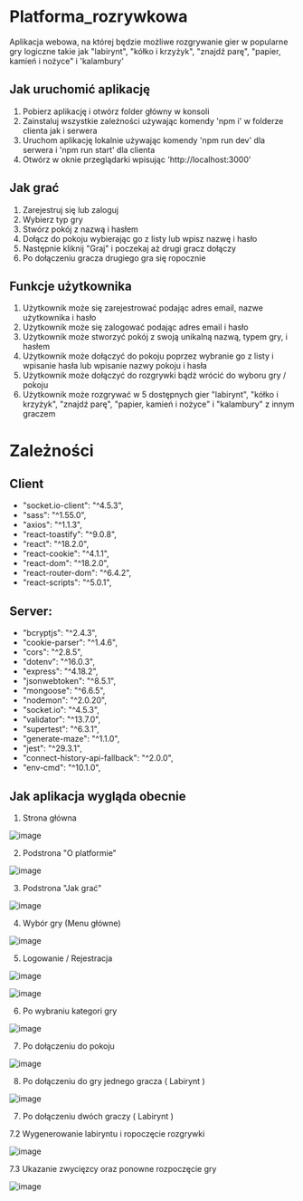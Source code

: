﻿# Platforma_rozrywkowa
Aplikacja webowa, na której będzie możliwe rozgrywanie gier w popularne gry logiczne takie jak "labirynt", "kółko i krzyżyk", "znajdź parę", "papier, kamień i nożyce" i 'kalambury'

## Jak uruchomić aplikację
1. Pobierz aplikację i otwórz folder główny w konsoli
2. Zainstaluj wszystkie zależności używając komendy 'npm i' w folderze clienta jak i serwera
3. Uruchom aplikację lokalnie używając komendy 'npm run dev' dla serwera i 'npm run start' dla clienta
4. Otwórz w oknie przeglądarki wpisując 'http://localhost:3000'

## Jak grać 
1. Zarejestruj się lub zaloguj
2. Wybierz typ gry
3. Stwórz pokój z nazwą i hasłem
4. Dołącz do pokoju wybierając go z listy lub wpisz nazwę i hasło
5. Następnie kliknij "Graj" i poczekaj aż drugi gracz dołączy
6. Po dołączeniu gracza drugiego gra się ropocznie

## Funkcje użytkownika
1. Użytkownik może się zarejestrować podając adres email, nazwe użytkownika i hasło
2. Użytkownik może się zalogować podając adres email i hasło
3. Użytkownik może stworzyć pokój z swoją unikalną nazwą, typem gry, i hasłem 
4. Użytkownik może dołączyć do pokoju poprzez wybranie go z listy i wpisanie hasła lub wpisanie nazwy pokoju i hasła
5. Użytkownik może dołączyć do rozgrywki bądż wrócić do wyboru gry / pokoju 
6. Użytkownik może rozgrywać w 5 dostępnych gier "labirynt", "kółko i krzyżyk", "znajdź parę", "papier, kamień i nożyce" i "kalambury" z innym graczem

# Zależności 

## Client

- "socket.io-client": "^4.5.3",
- "sass": "^1.55.0",
- "axios": "^1.1.3",
- "react-toastify": "^9.0.8",
- "react": "^18.2.0",
- "react-cookie": "^4.1.1",
- "react-dom": "^18.2.0",
- "react-router-dom": "^6.4.2",
- "react-scripts": "^5.0.1",

## Server: 

- "bcryptjs": "^2.4.3",
- "cookie-parser": "^1.4.6",
- "cors": "^2.8.5",
- "dotenv": "^16.0.3",
- "express": "^4.18.2",
- "jsonwebtoken": "^8.5.1",
- "mongoose": "^6.6.5",
- "nodemon": "^2.0.20",
- "socket.io": "^4.5.3",
- "validator": "^13.7.0",
- "supertest": "^6.3.1",
- "generate-maze": "^1.1.0",
- "jest": "^29.3.1",
- "connect-history-api-fallback": "^2.0.0",
- "env-cmd": "^10.1.0",
    
## Jak aplikacja wygląda obecnie

1. Strona główna

![image](https://user-images.githubusercontent.com/73279676/206421843-8eeed346-5495-435d-93bd-c6899c2a83c4.png)

2. Podstrona "O platformie"

![image](https://user-images.githubusercontent.com/73279676/206422023-62a1448a-fc27-444b-a4de-cbc39997fcb2.png)

3. Podstrona "Jak grać"

![image](https://user-images.githubusercontent.com/73279676/206422162-4e289864-d1ef-4f68-afae-c220c52055c5.png)

4. Wybór gry (Menu główne)

![image](https://user-images.githubusercontent.com/73279676/206421706-1dde4ce3-ee14-4989-a14b-fa078c3453ec.png)

5. Logowanie / Rejestracja 

![image](https://user-images.githubusercontent.com/73279676/206422325-3f8379d8-a830-4c7c-92e0-2f8168442c44.png)

![image](https://user-images.githubusercontent.com/73279676/206422361-da314104-ac4c-489f-8d81-0197814950f2.png)

6. Po wybraniu kategori gry

![image](https://user-images.githubusercontent.com/73279676/206422493-01cfad2c-d7c1-47ef-b99a-cccc0f25487e.png)

7. Po dołączeniu do pokoju

![image](https://user-images.githubusercontent.com/73279676/206422608-7c00d47f-5056-48fb-8080-84bdb17a5cf1.png)

8. Po dołączeniu do gry jednego gracza  ( Labirynt )

![image](https://user-images.githubusercontent.com/73279676/206425482-8f6a8c88-3d5e-4761-a38a-c3080468ece8.png)

7. Po dołączeniu dwóch graczy ( Labirynt )

  7.2 Wygenerowanie labiryntu i ropoczęcie rozgrywki
  
![image](https://user-images.githubusercontent.com/73279676/206425174-f9725605-89db-4383-9757-56267d6b15bd.png)

  7.3 Ukazanie zwycięzcy oraz ponowne rozpoczęcie gry
  
![image](https://user-images.githubusercontent.com/73279676/206425366-25cd6162-4f85-4638-aa99-088dace5b7df.png)


